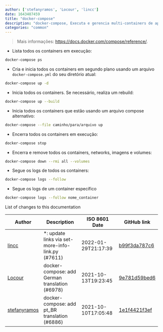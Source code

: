 ```yaml
---
author: ['stefanyramos', 'Locour', 'lincc']
date: 1643487459
title: "docker-compose"
description: "docker-compose, Executa e gerencia multi-containers de aplicações Docker"
categories: "common"
---
```

> Mais informações: <https://docs.docker.com/compose/reference/>.

- Lista todos os containers em execução:

```bash
docker-compose ps
```

- Cria e inicia todos os containers em segundo plano usando um arquivo `docker-compose.yml` do seu diretório atual:

```bash
docker-compose up -d
```

- Inicia todos os containers. Se necessário, realiza um rebuild:

```bash
docker-compose up --build
```

- Inicia todos os containers que estão usando um arquivo compose alternativo:

```bash
docker-compose --file caminho/para/arquivo up
```

- Encerra todos os containers em execução:

```bash
docker-compose stop
```

- Encerra e remove todos os containers, networks, imagens e volumes:

```bash
docker-compose down --rmi all --volumes
```

- Segue os logs de todos os containers:

```bash
docker-compose logs --follow
```

- Segue os logs de um container específico

```bash
docker-compose logs --follow nome_container
```
List of changes to this documentation


Author | Description | ISO 8601 Date | GitHub link
------|-----|-----|-----
[lincc](mailto:46962923+blueskyson@users.noreply.github.com) | *: update links via set-more-info-link.py (#7611) | 2022-01-29T21:17:39 | [b99f3da787c6](https://github.com/tldr-pages/tldr/commit/b99f3da787c6f43a545b9cb5ebd8265b1367fbc4)
[Locour](mailto:Locour@users.noreply.github.com) | docker-compose: add German translation (#6978) | 2021-10-13T19:23:45 | [9e781d59bed6](https://github.com/tldr-pages/tldr/commit/9e781d59bed60863bbf0de866c5f181d8622514e)
[stefanyramos](mailto:40060993+stefanyramos@users.noreply.github.com) | docker-compose: add pt_BR translation (#6886) | 2021-10-10T17:05:48 | [1e1f4421f3ef](https://github.com/tldr-pages/tldr/commit/1e1f4421f3efab60e07343d0d82e8a37578913e7)

